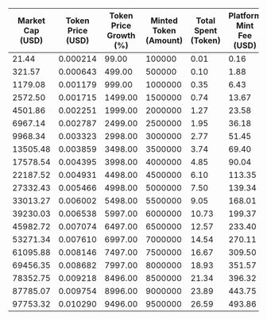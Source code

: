 | Market Cap (USD) | Token Price (USD) | Token Price Growth (%) | Minted Token (Amount) | Total Spent (Token) | Platform Mint Fee (USD) |
|------------------|-------------------|------------------------|-----------------------|--------------------|-------------------------|
| 21.44 | 0.000214 | 99.00 | 100000 | 0.01 | 0.16 |
| 321.57 | 0.000643 | 499.00 | 500000 | 0.10 | 1.88 |
| 1179.08 | 0.001179 | 999.00 | 1000000 | 0.35 | 6.43 |
| 2572.50 | 0.001715 | 1499.00 | 1500000 | 0.74 | 13.67 |
| 4501.86 | 0.002251 | 1999.00 | 2000000 | 1.27 | 23.58 |
| 6967.14 | 0.002787 | 2499.00 | 2500000 | 1.95 | 36.18 |
| 9968.34 | 0.003323 | 2998.00 | 3000000 | 2.77 | 51.45 |
| 13505.48 | 0.003859 | 3498.00 | 3500000 | 3.74 | 69.40 |
| 17578.54 | 0.004395 | 3998.00 | 4000000 | 4.85 | 90.04 |
| 22187.52 | 0.004931 | 4498.00 | 4500000 | 6.10 | 113.35 |
| 27332.43 | 0.005466 | 4998.00 | 5000000 | 7.50 | 139.34 |
| 33013.27 | 0.006002 | 5498.00 | 5500000 | 9.05 | 168.01 |
| 39230.03 | 0.006538 | 5997.00 | 6000000 | 10.73 | 199.37 |
| 45982.72 | 0.007074 | 6497.00 | 6500000 | 12.57 | 233.40 |
| 53271.34 | 0.007610 | 6997.00 | 7000000 | 14.54 | 270.11 |
| 61095.88 | 0.008146 | 7497.00 | 7500000 | 16.67 | 309.50 |
| 69456.35 | 0.008682 | 7997.00 | 8000000 | 18.93 | 351.57 |
| 78352.75 | 0.009218 | 8496.00 | 8500000 | 21.34 | 396.32 |
| 87785.07 | 0.009754 | 8996.00 | 9000000 | 23.89 | 443.75 |
| 97753.32 | 0.010290 | 9496.00 | 9500000 | 26.59 | 493.86 |
